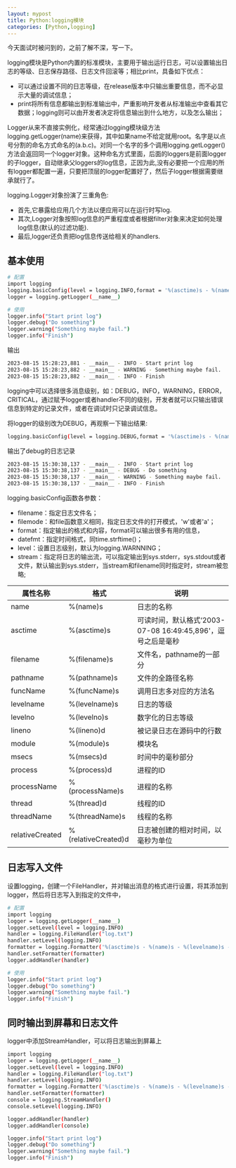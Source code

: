 ```yaml
---
layout: mypost
title: Python:logging模块
categories: [Python,logging]
---
```


今天面试时被问到的，之前了解不深，写一下。

logging模块是Python内置的标准模块，主要用于输出运行日志，可以设置输出日志的等级、日志保存路径、日志文件回滚等；相比print，具备如下优点：

+ 可以通过设置不同的日志等级，在release版本中只输出重要信息，而不必显示大量的调试信息；
+ print将所有信息都输出到标准输出中，严重影响开发者从标准输出中查看其它数据；logging则可以由开发者决定将信息输出到什么地方，以及怎么输出；

Logger从来不直接实例化，经常通过logging模块级方法 logging.getLogger(name)来获得，其中如果name不给定就用root。名字是以点号分割的命名方式命名的(a.b.c)。对同一个名字的多个调用logging.getLogger()方法会返回同一个logger对象。这种命名方式里面，后面的loggers是前面logger的子logger，自动继承父loggers的log信息，正因为此,没有必要把一个应用的所有logger都配置一遍，只要把顶层的logger配置好了，然后子logger根据需要继承就行了。

logging.Logger对象扮演了三重角色:

+ 首先,它暴露给应用几个方法以便应用可以在运行时写log.
+ 其次,Logger对象按照log信息的严重程度或者根据filter对象来决定如何处理log信息(默认的过滤功能).
+ 最后,logger还负责把log信息传送给相关的handlers.

## 基本使用

```bash
# 配置
import logging
logging.basicConfig(level = logging.INFO,format = '%(asctime)s - %(name)s - %(levelname)s - %(message)s')
logger = logging.getLogger(__name__)

# 使用
logger.info("Start print log")
logger.debug("Do something")
logger.warning("Something maybe fail.")
logger.info("Finish")
```

输出

```bash
2023-08-15 15:28:23,881 - __main__ - INFO - Start print log
2023-08-15 15:28:23,882 - __main__ - WARNING - Something maybe fail.
2023-08-15 15:28:23,882 - __main__ - INFO - Finish
```

logging中可以选择很多消息级别，如：DEBUG，INFO，WARNING，ERROR，CRITICAL，通过赋予logger或者handler不同的级别，开发者就可以只输出错误信息到特定的记录文件，或者在调试时只记录调试信息。

将logger的级别改为DEBUG，再观察一下输出结果:

```bash
logging.basicConfig(level = logging.DEBUG,format = '%(asctime)s - %(name)s - %(levelname)s - %(message)s')
```

输出了debug的日志记录

```bash
2023-08-15 15:30:38,137 - __main__ - INFO - Start print log
2023-08-15 15:30:38,137 - __main__ - DEBUG - Do something
2023-08-15 15:30:38,137 - __main__ - WARNING - Something maybe fail.
2023-08-15 15:30:38,137 - __main__ - INFO - Finish
```

logging.basicConfig函数各参数：

+ filename：指定日志文件名；
+ filemode：和file函数意义相同，指定日志文件的打开模式，'w'或者'a'；
+ format：指定输出的格式和内容，format可以输出很多有用的信息，
+ datefmt：指定时间格式，同time.strftime()；
+ level：设置日志级别，默认为logging.WARNNING；
+ stream：指定将日志的输出流，可以指定输出到sys.stderr，sys.stdout或者文件，默认输出到sys.stderr，当stream和filename同时指定时，stream被忽略;

| 属性名称 | 格式  | 说明   |
|  ----  | ----  | ----  |
| name | %(name)s | 日志的名称 |
| asctime |%(asctime)s | 可读时间，默认格式‘2003-07-08 16:49:45,896'，逗号之后是毫秒 |
| filename |%(filename)s | 文件名，pathname的一部分 |
| pathname |%(pathname)s | 文件的全路径名称 |
| funcName | %(funcName)s | 调用日志多对应的方法名 |
| levelname | %(levelname)s  | 日志的等级 |
| levelno  | %(levelno)s | 数字化的日志等级 |
| lineno  | %(lineno)d  | 被记录日志在源码中的行数 |
| module | %(module)s | 模块名 |
| msecs | %(msecs)d | 时间中的毫秒部分 |
| process  | %(process)d | 进程的ID |
| processName | %(processName)s | 进程的名称 |
| thread | %(thread)d | 线程的ID |
| threadName | %(threadName)s | 线程的名称 |
| relativeCreated | %(relativeCreated)d | 日志被创建的相对时间，以毫秒为单位 |

## 日志写入文件

设置logging，创建一个FileHandler，并对输出消息的格式进行设置，将其添加到logger，然后将日志写入到指定的文件中，

```bash
# 配置
import logging
logger = logging.getLogger(__name__)
logger.setLevel(level = logging.INFO)
handler = logging.FileHandler("log.txt")
handler.setLevel(logging.INFO)
formatter = logging.Formatter('%(asctime)s - %(name)s - %(levelname)s - %(message)s')
handler.setFormatter(formatter)
logger.addHandler(handler)

# 使用
logger.info("Start print log")
logger.debug("Do something")
logger.warning("Something maybe fail.")
logger.info("Finish")

```

## 同时输出到屏幕和日志文件

logger中添加StreamHandler，可以将日志输出到屏幕上

```bash
import logging
logger = logging.getLogger(__name__)
logger.setLevel(level = logging.INFO)
handler = logging.FileHandler("log.txt")
handler.setLevel(logging.INFO)
formatter = logging.Formatter('%(asctime)s - %(name)s - %(levelname)s - %(message)s')
handler.setFormatter(formatter)
console = logging.StreamHandler()
console.setLevel(logging.INFO)

logger.addHandler(handler)
logger.addHandler(console)

logger.info("Start print log")
logger.debug("Do something")
logger.warning("Something maybe fail.")
logger.info("Finish")
```
